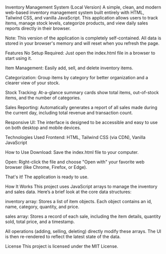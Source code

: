 Inventory Management System (Local Version)
A simple, clean, and modern web-based inventory management system built entirely with HTML, Tailwind CSS, and vanilla JavaScript. This application allows users to track items, manage stock levels, categorize products, and view daily sales reports directly in their browser.

Note: This version of the application is completely self-contained. All data is stored in your browser's memory and will reset when you refresh the page.

Features
No Setup Required: Just open the index.html file in a browser to start using it.

Item Management: Easily add, sell, and delete inventory items.

Categorization: Group items by category for better organization and a clearer view of your stock.

Stock Tracking: At-a-glance summary cards show total items, out-of-stock items, and the number of categories.

Sales Reporting: Automatically generates a report of all sales made during the current day, including total revenue and transaction count.

Responsive UI: The interface is designed to be accessible and easy to use on both desktop and mobile devices.

Technologies Used
Frontend: HTML, Tailwind CSS (via CDN), Vanilla JavaScript

How to Use
Download: Save the index.html file to your computer.

Open: Right-click the file and choose "Open with" your favorite web browser (like Chrome, Firefox, or Edge).

That's it! The application is ready to use.

How It Works
This project uses JavaScript arrays to manage the inventory and sales data. Here’s a brief look at the core data structures:

inventory array: Stores a list of item objects. Each object contains an id, name, category, quantity, and price.

sales array: Stores a record of each sale, including the item details, quantity sold, total price, and a timestamp.

All operations (adding, selling, deleting) directly modify these arrays. The UI is then re-rendered to reflect the latest state of the data.

License
This project is licensed under the MIT License.
